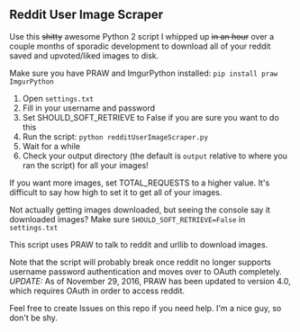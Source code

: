 Reddit User Image Scraper
--------------------------

Use this ~~shitty~~ awesome Python 2 script I whipped up ~~in an hour~~ over a couple months of sporadic development to download all of your reddit saved and upvoted/liked images to disk.

Make sure you have PRAW and ImgurPython installed:
`pip install praw ImgurPython`

1. Open `settings.txt`
2. Fill in your username and password
3. Set SHOULD_SOFT_RETRIEVE to False if you are sure you want to do this
4. Run the script: `python redditUserImageScraper.py`
5. Wait for a while
6. Check your output directory (the default is `output` relative to where you ran the script) for all your images!

If you want more images, set TOTAL_REQUESTS to a higher value. It's difficult to say how high to set it to get all of your images.

Not actually getting images downloaded, but seeing the console say it downloaded images? Make sure `SHOULD_SOFT_RETRIEVE=False` in `settings.txt`

This script uses PRAW to talk to reddit and urllib to download images.

Note that the script will probably break once reddit no longer supports username password authentication and moves over to OAuth completely. *UPDATE:* As of November 29, 2016, PRAW has been updated to version 4.0, which requires OAuth in order to access reddit.

Feel free to create Issues on this repo if you need help. I'm a nice guy, so don't be shy.